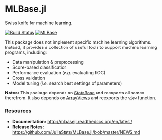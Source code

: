 # MLBase.jl

Swiss knife for machine learning. 

[![Build Status](https://travis-ci.org/JuliaStats/MLBase.jl.svg?branch=master)](https://travis-ci.org/JuliaStats/MLBase.jl)
[![MLBase](http://pkg.julialang.org/badges/MLBase_release.svg)](http://pkg.julialang.org/?pkg=MLBase&ver=release)

This package does not implement specific machine learning algorithms. Instead, it provides a collection of useful tools to support machine learning programs, including:

- Data manipulation & preprocessing
- Score-based classification
- Performance evaluation (*e.g.* evaluating ROC)
- Cross validation
- Model tuning (*i.e.* search best settings of parameters)

**Notes:** This package depends on [StatsBase](https://github.com/JuliaStats/StatsBase.jl) and reexports all names therefrom. It also depends on [ArrayViews](https://github.com/lindahua/ArrayViews.jl) and reexports the ``view`` function.

### Resources

- **Documentation:** <http://mlbasejl.readthedocs.org/en/latest/>
- **Release Notes:** <https://github.com/JuliaStats/MLBase.jl/blob/master/NEWS.md>
